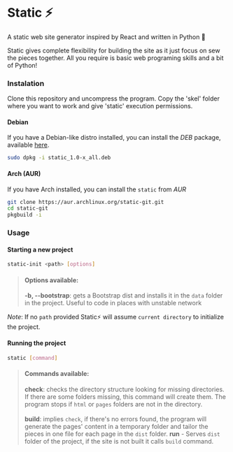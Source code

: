 # Static ⚡
A static web site generator inspired by React and written in Python 🐍

Static gives complete flexibility for building the site as it just focus on sew the pieces together. All you require is basic web programing skills and a bit of Python!

### Instalation
Clone this repository and uncompress the program. Copy the 'skel' folder where you want to work and give 'static' execution permissions.

#### Debian
If you have a Debian-like distro installed, you can install the _DEB_ package, available [here](https://github.com/GearFox98/static/releases).
```bash
sudo dpkg -i static_1.0-x_all.deb
```

#### Arch (AUR)
If you have Arch installed, you can install the `static` from _AUR_
```bash
git clone https://aur.archlinux.org/static-git.git
cd static-git
pkgbuild -i
```

### Usage
#### Starting a new project
```bash
static-init <path> [options]
```

> #### **Options available:**
> **-b, --bootstrap**: gets a Bootstrap dist and installs it in the `data` folder in the project. Useful to code in places with unstable network

_Note_: If no `path` provided Static⚡ will assume `current directory` to initialize the project.

#### Running the project
```bash
static [command]
```

> #### **Commands available:**
> **check**: checks the directory structure looking for missing directories. If there are some folders missing, this command will create them. The program stops if `html` or `pages` folders are not in the directory.<br /><br />
> **build**: implies `check`, if there's no errors found, the program will generate the pages' content in a temporary folder and tailor the pieces in one file for each page in the `dist` folder.
> **run** - Serves `dist` folder of the project, if the site is not built it calls `build` command.
